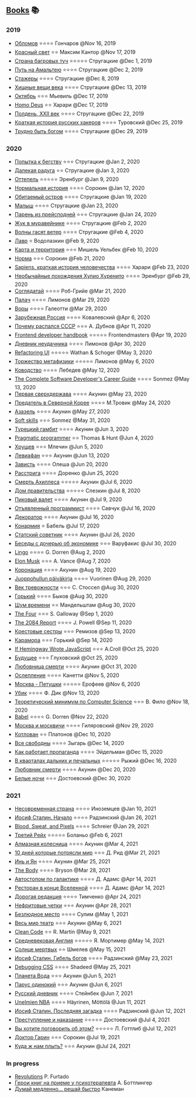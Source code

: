 ## [Books](https://villivald.com/books) 📚

### 2019

- [Обломов](https://en.wikipedia.org/wiki/Oblomov) ⭐️⭐️⭐️⭐️ Гончаров @Nov 16, 2019
- [Красный свет](https://en.wikipedia.org/wiki/Maxim_Kantor) ⭐️⭐️	Максим Кантор	@Nov 17, 2019
- [Страна багровых туч](https://en.wikipedia.org/wiki/The_Land_of_Crimson_Clouds)	⭐️⭐️⭐️⭐️⭐️ Стругацкие	@Dec 1, 2019
- [Путь на Амальтею](https://en.wikipedia.org/wiki/The_Way_to_Amalthea) ⭐️⭐️⭐️⭐️ Стругацкие @Dec 2, 2019
- [Стажеры](https://en.wikipedia.org/wiki/Space_Apprentice)	⭐️⭐️⭐️⭐️ Стругацкие	@Dec 8, 2019
- [Хищные вещи века](https://en.wikipedia.org/wiki/The_Final_Circle_of_Paradise) ⭐️⭐️⭐️⭐️ Стругацкие @Dec 13, 2019
- [Октябрь](https://www.versobooks.com/books/2731-october) ⭐️⭐️⭐️ Мьевиль @Dec 17, 2019
- [Homo Deus](https://en.wikipedia.org/wiki/Homo_Deus:_A_Brief_History_of_Tomorrow) ⭐️⭐️ Харари	@Dec 17, 2019
- [Полдень, XXII век](https://en.wikipedia.org/wiki/Noon:_22nd_Century) ⭐️⭐️⭐️⭐️ Стругацкие @Dec 22, 2019
- [Краткая история русских хакеров](https://www.amazon.com/%D0%92%D1%82%D0%BE%D1%80%D0%B6%D0%B5%D0%BD%D0%B8%D0%B5-%D0%9A%D1%80%D0%B0%D1%82%D0%BA%D0%B0%D1%8F-%D0%B8%D1%81%D1%82%D0%BE%D1%80%D0%B8%D1%8F-%D1%80%D1%83%D1%81%D1%81%D0%BA%D0%B8%D1%85-%D1%85%D0%B0%D0%BA%D0%B5%D1%80%D0%BE%D0%B2-ebook/dp/B0827WMJLS) ⭐️⭐️⭐️⭐️ Туровский @Dec 25, 2019
- [Трудно быть богом](https://en.wikipedia.org/wiki/Hard_to_Be_a_God) ⭐️⭐️⭐️⭐️ Стругацкие	@Dec 29, 2019

### 2020

- [Попытка к бегству](https://en.wikipedia.org/wiki/Escape_Attempt)	⭐️⭐️⭐️ Стругацкие	@Jan 2, 2020
- [Далекая радуга](https://en.wikipedia.org/wiki/Far_Rainbow) ⭐️⭐️ Стругацкие @Jan 3, 2020
- [Оттепель](https://en.wikipedia.org/wiki/The_Thaw_(novel)) ⭐️⭐️⭐️⭐️⭐️	Эренбург @Jan 9, 2020
- [Нормальная история](https://en.wikipedia.org/wiki/Vladimir_Sorokin) ⭐️⭐️⭐️⭐️	Сорокин	@Jan 12, 2020
- [Обитаемый остров](https://en.wikipedia.org/wiki/Prisoners_of_Power) ⭐️⭐️⭐️⭐️	Стругацкие @Jan 19, 2020
- [Малыш](https://en.wikipedia.org/wiki/Space_Mowgli) ⭐️⭐️⭐️⭐️ Стругацкие @Jan 23, 2020
- [Парень из прейсподней](https://en.wikipedia.org/wiki/The_Kid_from_Hell) ⭐️⭐️⭐️ Стругацкие	@Jan 24, 2020
- [Жук в муравейнике](https://en.wikipedia.org/wiki/Beetle_in_the_Anthill) ⭐️⭐️⭐️⭐️ Стругацкие @Feb 2, 2020
- [Волны гасят ветер](https://en.wikipedia.org/wiki/The_Time_Wanderers) ⭐️⭐️⭐️⭐️ Стругацкие @Feb 4, 2020
- [Лавр](https://en.wikipedia.org/wiki/Laurus_(book)) ⭐️ Водолазкин @Feb 9, 2020
- [Карта и территория](https://en.wikipedia.org/wiki/The_Map_and_the_Territory) ⭐️⭐️⭐️ Мишель Уельбек @Feb 10, 2020
- [Норма](https://www.srkn.ru/criticism/talvet.shtml) ⭐️⭐️⭐️ Сорокин @Feb 21, 2020
- [Sapiens. краткая история человечества](https://en.wikipedia.org/wiki/Sapiens:_A_Brief_History_of_Humankind) ⭐️⭐️⭐️⭐️ Харари	@Feb 23, 2020
- [Необычайные похождения Хулио Хуренито](http://www.elkost.com/authors/ehrenburg/books/888-juliojurenito) ⭐️⭐️⭐️⭐️ Эренбург @Feb 29, 2020
- [Соглядатай](http://www.postmodernmystery.com/the_voyeur.html) ⭐️⭐️⭐️⭐️	Роб-Грийе	@Mar 21, 2020
- [Палач](https://en.wikipedia.org/wiki/Eduard_Limonov) ⭐️⭐️⭐️⭐️	Лимонов	@Mar 29, 2020
- [Воры](https://www.amazon.com/Vory-Russias-Super-Mafia/dp/0300186827) ⭐️⭐️⭐️⭐️ Галеотти @Mar 29, 2020
- [Зарубежная Россия](https://chernaya100.com/kovalevsky-foreignrussia) ⭐️⭐️⭐️⭐️ Ковалевский @Apr 6, 2020
- [Почему распался СССР](https://www.labirint.ru/books/671998/) ⭐️⭐️⭐️ А. Дубнов	@Apr 11, 2020
- [Frontend developer handbook](https://frontendmasters.com/books/front-end-handbook/2019/) ⭐️⭐️⭐️⭐️⭐️ Frontendmasters @Apr 19, 2020
- [Дневник неудачника](http://www.tout-sur-limonov.fr/371489335) ⭐️⭐️⭐️⭐️	Лимонов	@Apr 30, 2020
- [Refactoring UI](https://refactoringui.com/book/) ⭐️⭐️⭐️⭐️⭐️ Wathan & Schoger @May 3, 2020
- [Торжество метафизики](https://en.wikipedia.org/wiki/Eduard_Limonov) ⭐️⭐️⭐️⭐️⭐️	Лимонов	@May 6, 2020
- [Ководство](https://www.artlebedev.ru/kovodstvo/sections/) ⭐️⭐️⭐️⭐️ Лебедев @May 12, 2020
- [The Complete Software Developer's Career Guide](https://www.amazon.com/Complete-Software-Developers-Career-Guide-ebook/dp/B073X6GNJ1) ⭐️⭐️⭐️⭐️	Sonmez @May 13, 2020
- [Первая сверхдержава](https://en.wikipedia.org/wiki/Boris_Akunin) ⭐️⭐️⭐️⭐️ Акунин	@May 23, 2020
- [Предатель в Северной Корее](https://northernstories.no/books/5-morten-traavik-traitor-s-guide-to-north-korea) ⭐️⭐️⭐️⭐️	М.Тровик @May 24, 2020
- [Азазель](https://en.wikipedia.org/wiki/The_Winter_Queen_(novel)) ⭐️⭐️⭐️⭐️ Акунин @May 27, 2020
- [Soft skills](https://www.amazon.com/Soft-Skills-software-developers-manual/dp/1617292397) ⭐️⭐️⭐️ Sonmez	@May 31, 2020
- [Турецкий гамбит](https://en.wikipedia.org/wiki/The_Turkish_Gambit) ⭐️⭐️⭐️⭐️ Акунин	@Jun 3, 2020
- [Pragmatic programmer](https://en.wikipedia.org/wiki/The_Pragmatic_Programmer) ⭐️⭐️	Thomas & Hunt	@Jun 4, 2020
- [Хрущев](https://en.wikipedia.org/wiki/Leonid_Mlechin) ⭐️⭐️⭐️	Млечин @Jun 5, 2020
- [Левиафан](https://en.wikipedia.org/wiki/Murder_on_the_Leviathan) ⭐️⭐️⭐️	Акунин @Jun 13, 2020
- [Зависть](https://en.wikipedia.org/wiki/Envy_(novel)) ⭐️⭐️⭐️⭐️ Олеша @Jun 20, 2020
- [Расстрига](https://en.wikipedia.org/wiki/Sergey_Dorenko) ⭐️⭐️⭐️⭐️ Доренко @Jun 25, 2020
- [Смерть Ахиллеса](https://en.wikipedia.org/wiki/The_Death_of_Achilles) ⭐️⭐️⭐️⭐️⭐️ Акунин	@Jul 6, 2020
- [Дом правительства](https://en.wikipedia.org/wiki/The_House_of_Government) ⭐️⭐️⭐️⭐️⭐️ Слезкин @Jul 8, 2020
- [Пиковый валет](https://en.wikipedia.org/wiki/Special_Assignments) ⭐️⭐️⭐️⭐️ Акунин	@Jul 9, 2020
- [Отъявленный программист](https://www.goodreads.com/book/show/26085784) ⭐️⭐️⭐️⭐️ Савчук	@Jul 16, 2020
- [Декоратор](https://en.wikipedia.org/wiki/Special_Assignments) ⭐️⭐️⭐️⭐️ Акунин	@Jul 16, 2020
- [Конармия](https://en.wikipedia.org/wiki/Red_Cavalry) ⭐️	Бабель @Jul 17, 2020
- [Статский советник](https://en.wikipedia.org/wiki/The_State_Counsellor) ⭐️⭐️⭐️⭐️ Акунин	@Jul 26, 2020
- [Беседы с дочерью об экономике](https://www.amazon.com/Talking-Daughter-about-Economy-Capitalism/dp/1847924441) ⭐️⭐️⭐️ Варуфакис @Jul 30, 2020
- [Lingo](https://languagewriter.com/lingo/) ⭐️⭐️⭐️⭐️ G. Dorren @Aug 2, 2020		
- [Elon Musk](https://en.wikipedia.org/wiki/Elon_Musk:_Tesla,_SpaceX,_and_the_Quest_for_a_Fantastic_Future) ⭐️⭐️⭐️ A. Vance	@Aug 7, 2020
- [Коронация](https://en.wikipedia.org/wiki/The_Coronation_(novel)) ⭐️⭐️⭐️⭐️ Акунин	@Aug 19, 2020
- [Juoppohullun päiväkirja](https://www.diktaattori.fi/kirja/totally-smashed-the-hangover-diaries-vol-1/) ⭐️⭐️⭐️⭐️ Vuorinen	@Aug 29, 2020
- [Век тревожности](https://www.amazon.com/My-Age-Anxiety-Dread-Search/dp/0307269876) ⭐️⭐️⭐️ С. Стоссел	@Aug 30, 2020
- [Горький](https://en.wikipedia.org/wiki/Dmitry_Bykov) ⭐️⭐️⭐️⭐️ Быков	@Aug 30, 2020
- [Шум времени](https://www.amazon.com/noise-time-prose-Osip-Mandelstam/dp/0865472386) ⭐️⭐️ Мандельштам @Aug 30, 2020
- [The Four](http://www.thefourbook.com/) ⭐️⭐️⭐️	S. Galloway	@Sep 1, 2020
- [The 2084 Report](https://www.amazon.com/2084-Report-History-Great-Warming/dp/1982150211) ⭐️⭐️⭐️⭐️ J. Powell @Sep 11, 2020
- [Крестовые сестры](https://www.goodreads.com/book/show/34889270-sisters-of-the-cross) ⭐️⭐️⭐️	Ремизов	@Sep 13, 2020
- [Карамора](https://en.wikipedia.org/wiki/Maxim_Gorky) ⭐️⭐️⭐️	Горький	@Sep 14, 2020
- [If Hemingway Wrote JavaScript](https://www.amazon.com/Hemingway-Wrote-JavaScript-Angus-Croll/dp/1593275854) ⭐️⭐️⭐️ A.Croll @Oct 25, 2020
- [Будущее](https://www.amazon.com/Futu-re-Dmitry-Glukhovsky/dp/1517679273) ⭐️⭐️⭐️ Глуховский	@Oct 25, 2020
- [Любовница смерти](https://en.wikipedia.org/wiki/She_Lover_of_Death) ⭐️⭐️⭐️⭐️	Акунин @Oct 31, 2020
- [Ослепление](https://en.wikipedia.org/wiki/Auto-da-F%C3%A9_(novel)) ⭐️⭐️⭐️⭐️ Канетти	@Nov 5, 2020
- [Москва - Петушки](https://en.wikipedia.org/wiki/Moscow-Petushki) ⭐️⭐️⭐️⭐️⭐️ Ерофеев	@Nov 6, 2020
- [Убик](https://en.wikipedia.org/wiki/Ubik) ⭐️⭐️⭐️⭐️ Ф. Дик @Nov 13, 2020
- [Теоретический минимум по Computer Science](https://www.amazon.com/Computer-Science-Distilled-Computational-Problems-ebook/dp/B0731JG96F)	⭐️⭐️⭐️ В. Фило @Nov 18, 2020
- [Babel](https://www.amazon.com/Babel-Around-World-Twenty-Languages/dp/0802128793) ⭐️⭐️⭐️⭐️ G. Dorren @Nov 22, 2020
- [Москва и москвичи](https://www.amazon.com/Moscow-Muscovites-Vladimir-Gilyarovsky/dp/1880100827) ⭐️⭐️⭐️⭐️ Гиляровский @Nov 29, 2020
- [Котлован](https://en.wikipedia.org/wiki/The_Foundation_Pit) ⭐️⭐️	Платонов @Dec 10, 2020
- [Все свободны](https://en.wikipedia.org/wiki/Mikhail_Zygar) ⭐️⭐️⭐️⭐️ Зыгарь @Dec 14, 2020
- [Как работает пропаганда](https://neweasterneurope.eu/2018/12/11/propaganda-works-interview-tamara-eidelman/) ⭐️⭐️⭐️⭐️ Эйдельман @Dec 15, 2020
- [В кварталах дальних и печальных](https://en.wikipedia.org/wiki/Boris_Ryzhy) ⭐️⭐️⭐️⭐️⭐️ Рыжий @Dec 16, 2020
- [Любовник смерти](https://en.wikipedia.org/wiki/He_Lover_of_Death) ⭐️⭐️⭐️⭐️ Акунин @Dec 20, 2020
- [Белые ночи](https://en.wikipedia.org/wiki/White_Nights_(short_story)) ⭐️⭐️⭐️ Достоевский @Dec 30, 2020

### 2021

- [Несовременная страна](https://www.goodreads.com/book/show/41671384-xxi) ⭐️⭐️⭐️⭐️ Иноземцев @Jan 10, 2021
- [Иосиф Сталин. Начало](https://www.goodreads.com/book/show/17885102) ⭐️⭐️⭐️⭐️ Радзинский @Jan 26, 2021
- [Blood, Sweat, and Pixels](https://www.amazon.com/Blood-Sweat-Pixels-Triumphant-Turbulent/dp/0062651234) ⭐️⭐️⭐️⭐️ Schreier @Jan 29, 2021
- [Третий Рейх](https://en.wikipedia.org/wiki/The_Third_Reich_(novel)) ⭐️⭐️⭐️⭐️⭐️ Боланьо @Feb 6, 2021
- [Алмазная колесница](https://en.wikipedia.org/wiki/The_Diamond_Chariot) ⭐️⭐️⭐️⭐️ Акунин @Mar 4, 2021
- [10 дней которые потрясли мир](https://en.wikipedia.org/wiki/Ten_Days_That_Shook_the_World) ⭐️⭐️⭐️ Д. Рид @Mar 21, 2021
- [Инь и Ян](https://en.wikipedia.org/wiki/Ying_and_Yan) ⭐️⭐️⭐️⭐️ Акунин @Mar 25, 2021
- [The Body](https://www.goodreads.com/book/show/43582376-the-body) ⭐️⭐️⭐️⭐️ Bryson @Mar 28, 2021
- [Автостопом по галактике](https://en.wikipedia.org/wiki/The_Hitchhiker%27s_Guide_to_the_Galaxy_(novel)) ⭐️⭐️⭐️⭐️	Д. Адамс @Apr 14, 2021
- [Ресторан в конце Вселенной](https://en.wikipedia.org/wiki/The_Restaurant_at_the_End_of_the_Universe) ⭐️⭐️⭐️⭐️	Д. Адамс @Apr 14, 2021
- [Дорогая редакция](https://www.goodreads.com/book/show/23354301) ⭐️⭐️⭐️⭐️	Тимченко @Apr 24, 2021
- [Нефритовые четки](https://www.amazon.com/Jade-Rosary-Beads-B-Akunin/dp/B00271S18I) ⭐️⭐️⭐️ Акунин @Apr 28, 2021
- [Безлюдное место](https://www.litres.ru/sasha-sulim/bezludnoe-mesto-kak-lovyat-manyakov-v-rossii/) ⭐️⭐️⭐️⭐️ Сулим @May 1, 2021
- [Весь мир театр](https://www.amazon.com/All-Worlds-Stage-Fandorin-Mysteries/dp/1474604404) ⭐️⭐️⭐️ Акунин @May 6, 2021
- [Clean Code](https://www.amazon.com/Clean-Code-Handbook-Software-Craftsmanship/dp/0132350882) ⭐️⭐️ R. Martin @May 9, 2021
- [Средневековая Англия](https://en.wikipedia.org/wiki/The_Time_Traveller%27s_Guide_to_Medieval_England) ⭐️⭐️⭐️⭐️⭐️ Я. Мортимер @May 14, 2021
- [Солнце мертвых](https://www.amazon.com/Sun-dead-Russian-Shmelev-I/dp/5519586926) ⭐️⭐️ Шмелев @May 15, 2021
- [Иосиф Сталин. Гибель богов](https://www.litres.ru/edvard-radzinskiy/iosif-stalin-gibel-bogov/) ⭐️⭐️⭐️⭐️ Радзинский @May 23, 2021
- [Debugging CSS](https://debuggingcss.com/) ⭐️⭐️⭐️⭐️ Shadeed @May 25, 2021
- [Планета Вода](https://ru.wikipedia.org/wiki/%D0%9F%D0%BB%D0%B0%D0%BD%D0%B5%D1%82%D0%B0_%D0%92%D0%BE%D0%B4%D0%B0) ⭐️⭐️⭐️ Акунин @Jun 5, 2021
- [Парус одинокий](https://www.livelib.ru/book/1001256020-parus-odinokij-nostalgicheskij-detektiv-boris-akunin) ⭐️⭐️⭐️ Акунин @Jun 6, 2021
- [Русский дневник](https://en.wikipedia.org/wiki/A_Russian_Journal) ⭐️⭐️⭐️⭐️ Стейнбек @Jun 7, 2021
- [Unelmien NBA](https://www.lukuhetki.fi/unelmien-nba-hanno-mottolan-mukana-maailman-kovimpaan-urheilusarjaan/63345) ⭐️⭐️⭐️⭐️ Häyrinen, Möttölä @Jun 11, 2021
- [Иосиф Сталин. Последняя загадка](https://www.litres.ru/edvard-radzinskiy/iosif-stalin-poslednyaya-zagadka/) ⭐️⭐️⭐️⭐️ Радзинский @Jun 12, 2021
- [Преступление и наказание](https://en.wikipedia.org/wiki/Crime_and_Punishment) ⭐️⭐️⭐️⭐️⭐️ Достоевский @Jul 4, 2021
- [Вы хотите поговорить об этом?](https://en.wikipedia.org/wiki/Maybe_You_Should_Talk_to_Someone) ⭐️⭐️⭐️⭐️⭐️ Л. Готтлиб @Jul 12, 2021
- [Доктор Гарин](https://ru.wikipedia.org/wiki/%D0%94%D0%BE%D0%BA%D1%82%D0%BE%D1%80_%D0%93%D0%B0%D1%80%D0%B8%D0%BD) ⭐️⭐️⭐️ Сорокин @Jul 19, 2021
- [Куда ж нам плыть?](https://www.amazon.com/%D0%9A%D1%83%D0%B4%D0%B0-%D0%BD%D0%B0%D0%BC-%D0%BF%D0%BB%D1%8B%D1%82%D1%8C-%D0%9F%D1%80%D0%B8%D0%BA%D0%BB%D1%8E%D1%87%D0%B5%D0%BD%D0%B8%D1%8F-%D0%A4%D0%B0%D0%BD%D0%B4%D0%BE%D1%80%D0%B8%D0%BD%D0%B0/dp/B08TWZZDNM) ⭐️⭐️⭐️ Акунин @Jul 24, 2021

### In progress

- [Revolutions](https://thamesandhudson.com/revolutions-how-they-changed-history-and-what-they-mean-today-9780500022412) P. Furtado
- [Герои книг на приеме у психотерапевта](https://www.amazon.com/%D0%93%D0%B5%D1%80%D0%BE%D0%B8-%D0%BA%D0%BD%D0%B8%D0%B3-%D0%BF%D1%80%D0%B8%D0%B5%D0%BC%D0%B5-%D0%BF%D1%81%D0%B8%D1%85%D0%BE%D1%82%D0%B5%D1%80%D0%B0%D0%BF%D0%B5%D0%B2%D1%82%D0%B0-Literaturgeschichte-ebook/dp/B0919ZKLCK) A. Боттлингер
- [Думай медленно… решай быстро](https://en.wikipedia.org/wiki/Thinking,_Fast_and_Slow) Канеман
